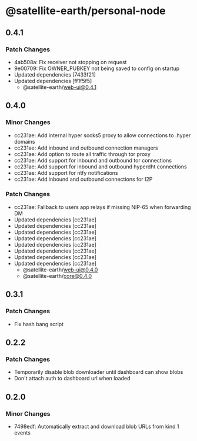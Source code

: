 # @satellite-earth/personal-node

## 0.4.1

### Patch Changes

- 4ab508a: Fix receiver not stopping on request
- 9e00709: Fix OWNER_PUBKEY not being saved to config on startup
- Updated dependencies [7433f21]
- Updated dependencies [ff1f5f5]
  - @satellite-earth/web-ui@0.4.1

## 0.4.0

### Minor Changes

- cc231ae: Add internal hyper socks5 proxy to allow connections to .hyper domains
- cc231ae: Add inbound and outbound connection managers
- cc231ae: Add option to route all traffic through tor proxy
- cc231ae: Add support for inbound and outbound tor connections
- cc231ae: Add support for inbound and outbound hyperdht connections
- cc231ae: Add support for ntfy notifications
- cc231ae: Add inbound and outbound connections for I2P

### Patch Changes

- cc231ae: Fallback to users app relays if missing NIP-65 when forwarding DM
- Updated dependencies [cc231ae]
- Updated dependencies [cc231ae]
- Updated dependencies [cc231ae]
- Updated dependencies [cc231ae]
- Updated dependencies [cc231ae]
- Updated dependencies [cc231ae]
- Updated dependencies [cc231ae]
- Updated dependencies [cc231ae]
  - @satellite-earth/web-ui@0.4.0
  - @satellite-earth/core@0.4.0

## 0.3.1

### Patch Changes

- Fix hash bang script

## 0.2.2

### Patch Changes

- Temporarily disable blob downloader until dashboard can show blobs
- Don't attach auth to dashboard url when loaded

## 0.2.0

### Minor Changes

- 7498edf: Automatically extract and download blob URLs from kind 1 events
